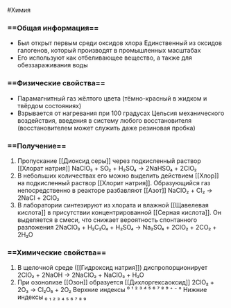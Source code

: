 #Химия 
### ==Общая информация==
- Был открыт первым среди оксидов хлора
  Единственный из оксидов галогенов, который производят в промышленных масштабах
- Его используют как отбеливающее вещество, а также для обеззараживания воды
### ==Физические свойства==
- Парамагнитный газ жёлтого цвета (тёмно-красный в жидком и твёрдом состояниях)
- Взрывается от нагревания при 100 градусах Цельсия механического воздействия, введения в систему любого восстановителя (восстановителем может служить даже резиновая пробка)
### ==Получение==
1. Пропускание [[Диоксид серы]] через подкисленный раствор [[Хлорат натрия]]
NaClO₃ + SO₂ + H₂SO₄ → 2NaHSO₄ + 2ClO₂
2. В небольших количествах его можно выделить действием [[Хлор]] на подкисленный раствор [[Хлорит натрия]]. Образующийся газ непосредственно в реакторе разбавляют [[Азот]]
NaClO₂ + Cl₂ → 2NaCl + 2ClO₂
3. В лаборатории синтезируют из хлората и влажной [[Щавелевая кислота]] в присутствии концентрированной [[Серная кислота]]. Он выделяется в смеси, что снижает вероятность спонтанного разложения
2NaClO₃ + H₂C₂O₄ + H₂SO₄ → Na₂SO₄ + 2ClO₂ + 2CO₂ + 2H₂O
### ==Химические свойства== 
1. В щелочной среде ([[Гидроксид натрия]]) диспропорционирует
2ClO₂ + 2NaOH → 2NaClO₂ + NaClO₃ + H₂O
2. При озонолизе [[Озон]] образуется [[Дихлоргексаоксид]]
2ClO₂ + 2O₃ → Cl₂O₆ + 2O₂
Верхние индексы ⁰ ¹ ² ³ ⁴ ⁵ ⁶ ⁷ ⁸ ⁹ ⁺ ⁻ °
Нижние индексы ₀ ₁ ₂ ₃ ₄ ₅ ₆ ₇ ₈ ₉ 